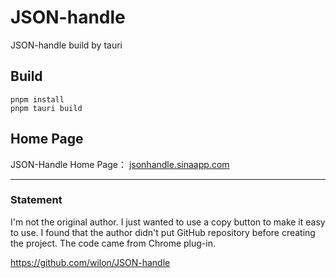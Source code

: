 # JSON-handle

JSON-handle build by tauri

## Build

```
pnpm install
pnpm tauri build
```

## Home Page

JSON-Handle Home Page：  [jsonhandle.sinaapp.com](http://jsonhandle.sinaapp.com/)

------
### Statement
I'm not the original author. I just wanted to use a copy button to make it easy to use. I found that the author didn't put GitHub repository before creating the project. The code came from Chrome plug-in.


https://github.com/wilon/JSON-handle


